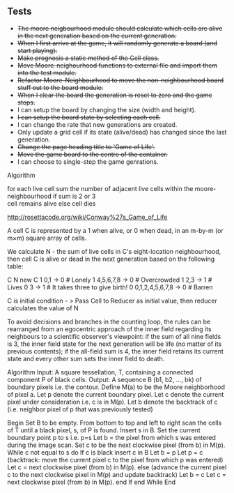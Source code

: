 ## Tests
- ~~The moore neigbourhood module should calculate which cells are alive in the next generation based on the current generation.~~
- ~~When I first arrive at the game, it will randomly generate a board (and start playing).~~
- ~~Make prognosis a static method of the Cell class.~~
- ~~Move Moore-neighourhood functions to external file and import them into the test module.~~
- ~~Refactor Moore-Neighbourhood to move the non-neighbourhood board stuff out to the board module.~~
- ~~When I clear the board the generation is reset to zero and the game stops.~~
- I can setup the board by changing the size (width and height).
- ~~I can setup the board state by selecting each cell.~~
- I can change the rate that new generations are created.
- Only update a grid cell if its state (alive/dead) has changed since the last generation.
- ~~Change the page heading title to 'Game of Life'.~~
- ~~Move the game board to the centre of the container.~~
- I can choose to single-step the game genrations.

Algorithm 

for each live cell
    sum the number of adjacent live cells within the moore-neighbourhood
    if sum is 2 or 3  
        cell remains alive
    else
        cell dies

http://rosettacode.org/wiki/Conway%27s_Game_of_Life

A cell   C   is represented by a   1   when alive,   or   0   when dead,   in an   m-by-m   (or m×m)   square array of cells.

We calculate   N   - the sum of live cells in C's   eight-location neighbourhood,   then cell   C   is alive or dead in the next generation based on the following table:

   C   N                 new C
   1   0,1             ->  0  # Lonely
   1   4,5,6,7,8       ->  0  # Overcrowded
   1   2,3             ->  1  # Lives
   0   3               ->  1  # It takes three to give birth!
   0   0,1,2,4,5,6,7,8 ->  0  # Barren

   C is initial condition - > Pass Cell to Reducer as initial value, then reducer calculates the value of N

To avoid decisions and branches in the counting loop, the rules can be rearranged from an egocentric approach of the inner field regarding its neighbours to a scientific observer's viewpoint: if the sum of all nine fields is 3, the inner field state for the next generation will be life (no matter of its previous contents); if the all-field sum is 4, the inner field retains its current state and every other sum sets the inner field to death.


Algorithm
Input: A square tessellation, T, containing a connected component P of black cells.
Output: A sequence B (b1, b2, ..., bk) of boundary pixels i.e. the contour.
Define M(a) to be the Moore neighborhood of pixel a.
Let p denote the current boundary pixel.
Let c denote the current pixel under consideration i.e. c is in M(p).
Let b denote the backtrack of c (i.e. neighbor pixel of p that was previously tested)
 
Begin
  Set B to be empty.
  From bottom to top and left to right scan the cells of T until a black pixel, s, of P is found.
  Insert s in B.
  Set the current boundary point p to s i.e. p=s
  Let b = the pixel from which s was entered during the image scan.
  Set c to be the next clockwise pixel (from b) in M(p).
  While c not equal to s do
    If c is black
      insert c in B
      Let b = p
      Let p = c
      (backtrack: move the current pixel c to the pixel from which p was entered)
      Let c = next clockwise pixel (from b) in M(p).
    else
      (advance the current pixel c to the next clockwise pixel in M(p) and update backtrack)
      Let b = c
      Let c = next clockwise pixel (from b) in M(p).
    end If
  end While
End